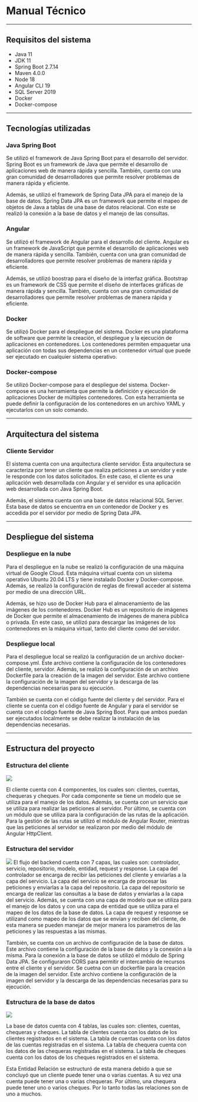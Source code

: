 # Manual Técnico

--------

## Requisitos del sistema

- Java 11
- JDK 11
- Spring Boot 2.7.14
- Maven 4.0.0
- Node 18
- Angular CLI 19
- SQL Server 2019
- Docker
- Docker-compose

--------

## Tecnologías utilizadas

### Java Spring Boot
Se utilizó el framework de Java Spring Boot para el desarrollo del servidor. Spring Boot es un framework de Java que permite el desarrollo de aplicaciones web de manera rápida y sencilla. También, cuenta con una gran comunidad de desarrolladores que permite resolver problemas de manera rápida y eficiente. 

Además, se utilizó el framework de Spring Data JPA para el manejo de la base de datos. Spring Data JPA es un framework que permite el mapeo de objetos de Java a tablas de una base de datos relacional. Con este se realizó la conexión a la base de datos y el manejo de las consultas.

### Angular
Se utilizó el framework de Angular para el desarrollo del cliente. Angular es un framework de JavaScript que permite el desarrollo de aplicaciones web de manera rápida y sencilla. También, cuenta con una gran comunidad de desarrolladores que permite resolver problemas de manera rápida y eficiente.

Además, se utilizó boostrap para el diseño de la interfaz gráfica. Bootstrap es un framework de CSS que permite el diseño de interfaces gráficas de manera rápida y sencilla. También, cuenta con una gran comunidad de desarrolladores que permite resolver problemas de manera rápida y eficiente.

### Docker
Se utilizó Docker para el despliegue del sistema. Docker es una plataforma de software que permite la creación, el despliegue y la ejecución de aplicaciones en contenedores. Los contenedores permiten empaquetar una aplicación con todas sus dependencias en un contenedor virtual que puede ser ejecutado en cualquier sistema operativo.

### Docker-compose
Se utilizó Docker-compose para el despliegue del sistema. Docker-compose es una herramienta que permite la definición y ejecución de aplicaciones Docker de múltiples contenedores. Con esta herramienta se puede definir la configuración de los contenedores en un archivo YAML y ejecutarlos con un solo comando.

--------

## Arquitectura del sistema

### Cliente Servidor
El sistema cuenta con una arquitectura cliente servidor. Esta arquitectura se caracteriza por tener un cliente que realiza peticiones a un servidor y este le responde con los datos solicitados. En este caso, el cliente es una aplicación web desarrollada con Angular y el servidor es una aplicación web desarrollada con Java Spring Boot.

Además, el sistema cuenta con una base de datos relacional SQL Server. Esta base de datos se encuentra en un contenedor de Docker y es accedida por el servidor por medio de Spring Data JPA.

--------

## Despliegue del sistema

### Despliegue en la nube
Para el despliegue en la nube se realizó la configuración de una máquina virtual de Google Cloud. Esta máquina virtual cuenta con un sistema operativo Ubuntu 20.04 LTS y tiene instalado Docker y Docker-compose. Además, se realizó la configuración de reglas de firewall acceder al sistema por medio de una dirección URL.

Además, se hizo uso de Docker Hub para el almacenamiento de las imágenes de los contenedores. Docker Hub es un repositorio de imágenes de Docker que permite el almacenamiento de imágenes de manera pública o privada. En este caso, se utilizó para descargar las imágenes de los contenedores en la máquina virtual, tanto del cliente como del servidor.

### Despliegue local
Para el despliegue local se realizó la configuración de un archivo docker-compose.yml. Este archivo contiene la configuración de los contenedores del cliente, servidor. Además, se realizó la configuración de un archivo Dockerfile para la creación de la imagen del servidor. Este archivo contiene la configuración de la imagen del servidor y la descarga de las dependencias necesarias para su ejecución.

También se cuenta con el código fuente del cliente y del servidor. Para el cliente se cuenta con el código fuente de Angular y para el servidor se cuenta con el código fuente de Java Spring Boot. Para que ambos puedan ser ejecutados localmente se debe realizar la instalación de las dependencias necesarias.

--------

## Estructura del proyecto

### Estructura del cliente

![](img/angular.png)

El cliente cuenta con 4 componentes, los cuales son: clientes, cuentas, chequeras y cheques. Por cada componente se tiene un modelo que se utiliza para el manejo de los datos. Además, se cuenta con un servicio que se utiliza para realizar las peticiones al servidor. Por último, se cuenta con un módulo que se utiliza para la configuración de las rutas de la aplicación. Para la gestión de las rutas se utilizó el módulo de Angular Router, mientras que las peticiones al servidor se realizaron por medio del módulo de Angular HttpClient.

### Estructura del servidor

![](img/java.png)
El flujo del backend cuenta con 7 capas, las cuales son: controlador, servicio, repositorio, modelo, entidad, request y response. La capa del controlador se encarga de recibir las peticiones del cliente y enviarlas a la capa del servicio. La capa del servicio se encarga de procesar las peticiones y enviarlas a la capa del repositorio. La capa del repositorio se encarga de realizar las consultas a la base de datos y enviarlas a la capa del servicio. Además, se cuenta con una capa de modelo que se utiliza para el manejo de los datos y con una capa de entidad que se utiliza para el mapeo de los datos de la base de datos. La capa de request y response se utilizand como mapeo de los datos que se envían y reciben del cliente, de esta manera se pueden manejar de mejor manera los parametros de las peticiones y las respuestas a las mismas.

También, se cuenta con un archivo de configuración de la base de datos. Este archivo contiene la configuración de la base de datos y la conexión a la misma. Para la conexión a la base de datos se utilizó el módulo de Spring Data JPA. Se configuraron CORS para permitir el intercambio de recursos entre el cliente y el servidor. Se cuetna con un dockerfile para la creación de la imagen del servidor. Este archivo contiene la configuración de la imagen del servidor y la descarga de las dependencias necesarias para su ejecución.

### Estructura de la base de datos

![](img/er.png)

La base de datos cuenta con 4 tablas, las cuales son: clientes, cuentas, chequeras y cheques. La tabla de clientes cuenta con los datos de los clientes registrados en el sistema. La tabla de cuentas cuenta con los datos de las cuentas registradas en el sistema. La tabla de chequera cuenta con los datos de las chequeras registradas en el sistema. La tabla de cheques cuenta con los datos de los cheques registrados en el sistema.

Esta Entidad Relación se estructuró de esta manera debido a que se concluyó que un cliente puede tener una o varias cuentas. A su vez una cuenta puede tener una o varias chequeras. Por último, una chequera puede tener uno o varios cheques. Por lo tanto todas las relaciones son de uno a muchos.

